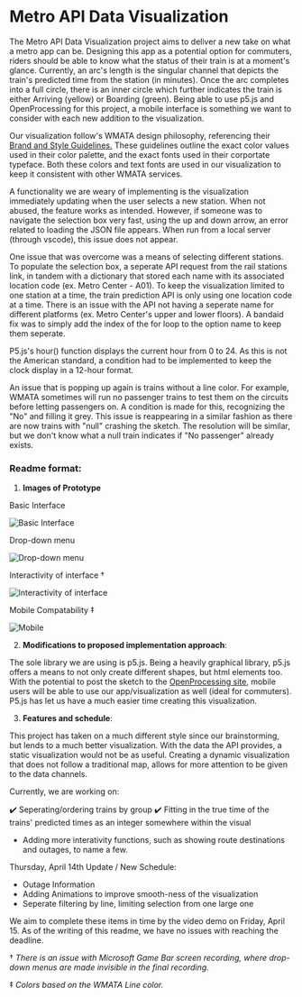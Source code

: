 # Metro API Data Visualization

The Metro API Data Visualization project aims to deliver a new take on what a metro app can be. Designing this app as a potential option for commuters, riders should be able to know what the status of their train is at a moment's glance. Currently, an arc's length is the singular channel that depicts the train's predicted time from the station (in minutes). Once the arc completes into a full circle, there is an inner circle which further indicates the train is either Arriving (yellow) or Boarding (green). Being able to use p5.js and OpenProcessing for this project, a mobile interface is something we want to consider with each new addition to the visualization.

Our visualization follow's WMATA design philosophy, referencing their [Brand and Style Guidelines.](https://www.wmata.com/business/procurement/solicitations/documents/Metro_Brand_and_Style_Guidelines.pdf) These guidelines outline the exact color values used in their color palette, and the exact fonts used in their corportate typeface. Both these colors and text fonts are used in our visualization to keep it consistent with other WMATA services. 

A functionality we are weary of implementing is the visualization immediately updating when the user selects a new station. When not abused, the feature works as intended. However, if someone was to navigate the selection box very fast, using the up and down arrow, an error related to loading the JSON file appears. When run from a local server (through vscode), this issue does not appear.

One issue that was overcome was a means of selecting different stations. To populate the selection box, a seperate API request from the rail stations link, in tandem with a dictionary that stored each name with its associated location code (ex. Metro Center - A01). To keep the visualization limited to one station at a time, the train prediction API is only using one location code at a time. There is an issue with the API not having a seperate name for different platforms (ex. Metro Center's upper and lower floors). A bandaid fix was to simply add the index of the for loop to the option name to keep them seperate.

P5.js's hour() function displays the current hour from 0 to 24. As this is not the American standard, a condition had to be implemented to keep the clock display in a 12-hour format.

An issue that is popping up again is trains without a line color. For example, WMATA sometimes will run no passenger trains to test them on the circuits before letting passengers on. A condition is made for this, recognizing the "No" and filling it grey. This issue is reappearing in a similar fashion as there are now trains with "null" crashing the sketch. The resolution will be similar, but we don't know what a null train indicates if "No passenger" already exists.

### Readme format: 

1. **Images of Prototype** 

Basic Interface

![Basic Interface](https://i.imgur.com/ROLmIH0.png)

Drop-down menu

![Drop-down menu](https://i.imgur.com/FKDDKpz.png)

Interactivity of interface †

![Interactivity of interface](https://i.imgur.com/Fy9WOkT.gif)

Mobile Compatability ‡

![Mobile](https://i.imgur.com/CA98VTb.png)

2.  **Modifications to proposed implementation approach**:

The sole library we are using is p5.js. Being a heavily graphical library, p5.js offers a means to not only create different shapes, but html elements too. With the potential to post the sketch to the [OpenProcessing site](https://openprocessing.org/sketch/1524522), mobile users will be able to use our app/visualization as well (ideal for commuters). P5.js has let us have a much easier time creating this visualization.

3. **Features and schedule**:

This project has taken on a much different style since our brainstorming, but lends to a much better visualization. With the data the API provides, a static visualization would not be as useful. Creating a dynamic visualization that does not follow a traditional map, allows for more attention to be given to the data channels.

Currently, we are working on:

✔️ Seperating/ordering trains by group
✔️ Fitting in the true time of the trains' predicted times as an integer somewhere within the visual
- Adding more interativity functions, such as showing route destinations and outages, to name a few. 

Thursday, April 14th Update / New Schedule:

- Outage Information
- Adding Animations to improve smooth-ness of the visualization
- Seperate filtering by line, limiting selection from one large one

We aim to complete these items in time by the video demo on Friday, April 15. As of the writing of this readme, we have no issues with reaching the deadline. 


† *There is an issue with Microsoft Game Bar screen recording, where drop-down menus are made invisible in the final recording.*

‡ *Colors based on the WMATA Line color.*
